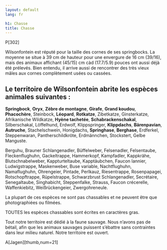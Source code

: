 ```yaml
---
layout: default
lang: fr

h1: Chasse
title: Chasse
---
```


P[302]

Wilsonfontein est réputé pour la taille des cornes de ses springbocks. La moyenne se situe à 39 cm de hauteur pour une envergure de 16 cm (39/16), mais des animaux affichant (45/15) cm càd (17.7/5.9) pouces ont aussi déjà été prélevés. Bien entendu, il arrive aussi de rencontrer des très vieux mâles aux cornes complètement usées ou cassées.



Le territoire de Wilsonfontein abrite les espèces animales suivantes :
---    

**Springbock**, **Oryx**, **Zèbre de montagne**, **Girafe**, **Grand koudou**, **Phacochère**, Steinbock, **Léopard**, **Rotkatze**, Zibetkatze, Ginsterkatze, Afrikanische Wildkatze, **Hyène tachetée**, **Schabrackenschakal**, Silberschakal, Löffelhund, Erdwolf, Klippspringer, **Klippdachs**, **Bärenpavian**, **Autruche**, Stachelschwein, Honigdachs, **Springhase**, **Berghase**, Erdferkel, Steppenwaran, Pantherschildkröte, Erdmännchen, Stockstert, Gelbe Manguste.



Berguhu, Brauner Schlangenadler, Büffelweber, Felsenadler, Felsentaube, Fleckenflughuhn, Gackeltrappe, Hammerkopf, Kampfadler, Kappkrähe, Blutschnabelweber, Kappturteltaube, Kapptäubchen, Faucon lannier, Ludwigstrappe, Maskenweber, Buse variable, Nachtflughuhn, Namaflughuhn, Ohrengeier, Pintade, Perlkauz, Riesentrappe, Rosenpapagei, Rotschopftrappe, Rüpelstrappe, Schwarzbrust Schlangenadler, Secrétaire, Senegaltaube, Singhabicht, Steppenfalke, Strauss, Faucon crécerelle, Waffenkiebitz, Weißrückengeier, Zwergohreneule.



La plupart de ces espèces ne sont pas chassables et ne peuvent être que photographiées ou filmées.

TOUTES les espèces chassables sont écrites en caractères gras.



Tout notre territoire est dédié à la faune sauvage. Nous n’avons pas de bétail, afin que les animaux sauvages puissent s’ébattre sans contraintes dans leur milieu naturel. Notre territoire est ouvert. 



A[Jagen][thumb,num=21]